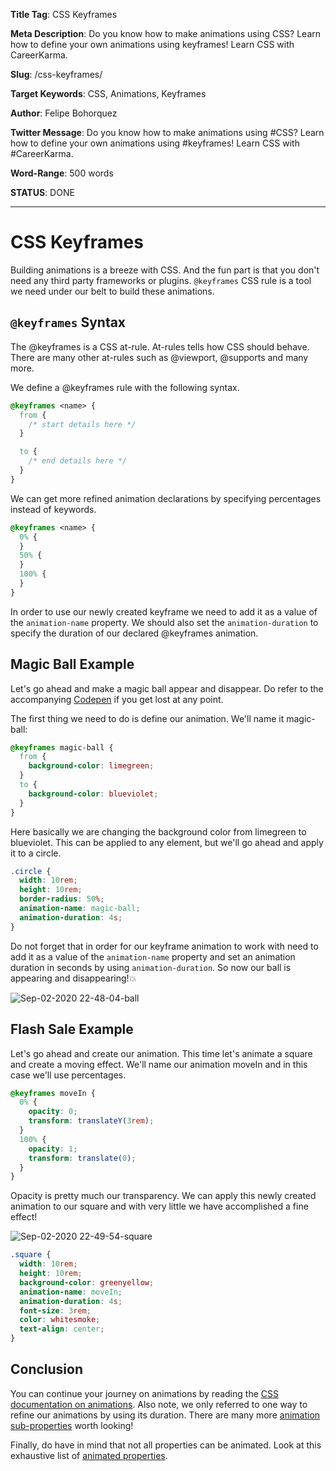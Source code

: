 **Title Tag**: CSS Keyframes

**Meta Description**: Do you know how to make animations using CSS? Learn how to define your own animations using keyframes! Learn CSS with CareerKarma.

**Slug**: /css-keyframes/

**Target Keywords**: CSS, Animations, Keyframes

**Author**: Felipe Bohorquez

**Twitter Message**: Do you know how to make animations using #CSS? Learn how to define your own animations using #keyframes! Learn CSS with #CareerKarma.

**Word-Range**: 500 words

**STATUS**: DONE

---

# CSS Keyframes

Building animations is a breeze with CSS. And the fun part is that you don't need any third party frameworks or plugins. `@keyframes` CSS rule is a tool we need under our belt to build these animations.

## `@keyframes` Syntax

The @keyframes is a CSS at-rule. At-rules tells how CSS should behave. There are many other at-rules such as @viewport, @supports and many more.

We define a @keyframes rule with the following syntax.

```css
@keyframes <name> {
  from {
    /* start details here */
  }

  to {
    /* end details here */
  }
}
```

We can get more refined animation declarations by specifying percentages instead of keywords.

```css
@keyframes <name> {
  0% {
  }
  50% {
  }
  100% {
  }
}
```

In order to use our newly created keyframe we need to add it as a value of the `animation-name` property. We should also set the `animation-duration` to specify the duration of our declared @keyframes animation.

## Magic Ball Example

Let's go ahead and make a magic ball appear and disappear. Do refer to the accompanying [Codepen](https://codepen.io/fbohz-the-decoder/pen/OJNxrvX) if you get lost at any point.

The first thing we need to do is define our animation. We'll name it magic-ball:

```css
@keyframes magic-ball {
  from {
    background-color: limegreen;
  }
  to {
    background-color: blueviolet;
  }
}
```

Here basically we are changing the background color from limegreen to blueviolet. This can be applied to any element, but we'll go ahead and apply it to a circle.

```css
.circle {
  width: 10rem;
  height: 10rem;
  border-radius: 50%;
  animation-name: magic-ball;
  animation-duration: 4s;
}
```

Do not forget that in order for our keyframe animation to work with need to add it as a value of the `animation-name` property and set an animation duration in seconds by using `animation-duration`. So now our ball is appearing and disappearing!💥

![Sep-02-2020 22-48-04-ball](https://user-images.githubusercontent.com/15071636/92069334-ae057480-ed6e-11ea-9e22-9bffdf1c7b1b.gif)

## Flash Sale Example

Let's go ahead and create our animation. This time let's animate a square and create a moving effect. We'll name our animation moveIn and in this case we'll use percentages.

```css
@keyframes moveIn {
  0% {
    opacity: 0;
    transform: translateY(3rem);
  }
  100% {
    opacity: 1;
    transform: translate(0);
  }
}
```

Opacity is pretty much our transparency. We can apply this newly created animation to our square and with very little we have accomplished a fine effect!

![Sep-02-2020 22-49-54-square](https://user-images.githubusercontent.com/15071636/92069332-ac3bb100-ed6e-11ea-8588-7f7d5f6e5000.gif)


```css
.square {
  width: 10rem;
  height: 10rem;
  background-color: greenyellow;
  animation-name: moveIn;
  animation-duration: 4s;
  font-size: 3rem;
  color: whitesmoke;
  text-align: center;
}
```

## Conclusion

You can continue your journey on animations by reading the [CSS documentation on animations](https://developer.mozilla.org/en-US/docs/Web/CSS/CSS_Animations/Using_CSS_animations). Also note, we only referred to one way to refine our animations by using its duration. There are many more [animation sub-properties](https://www.freecodecamp.org/news/how-to-use-animations-in-css/) worth looking!

Finally, do have in mind that not all properties can be animated. Look at this exhaustive list of [animated properties](https://developer.mozilla.org/en-US/docs/Web/CSS/CSS_animated_properties).
